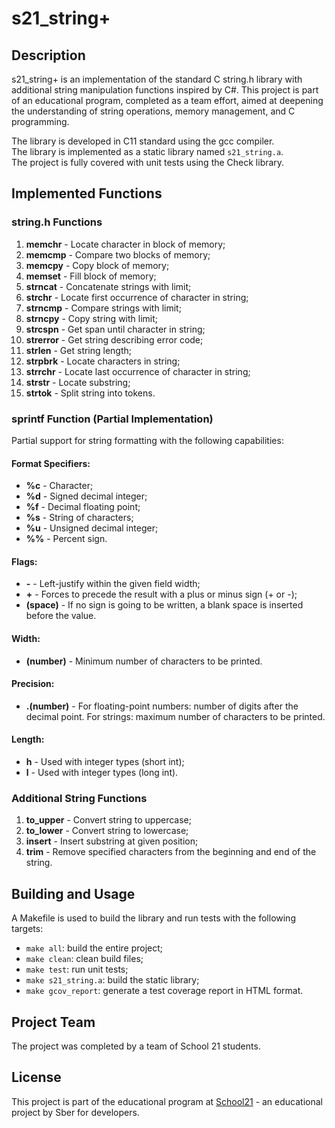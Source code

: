 # s21_string+

## Description

s21_string+ is an implementation of the standard C string.h library with additional string manipulation functions inspired by C#. This project is part of an educational program, completed as a team effort, aimed at deepening the understanding of string operations, memory management, and C programming.

The library is developed in C11 standard using the gcc compiler.</br>
The library is implemented as a static library named `s21_string.a`.</br>
The project is fully covered with unit tests using the Check library.

## Implemented Functions

### string.h Functions

1. **memchr** - Locate character in block of memory;
2. **memcmp** - Compare two blocks of memory;
3. **memcpy** - Copy block of memory;
4. **memset** - Fill block of memory;
5. **strncat** - Concatenate strings with limit;
6. **strchr** - Locate first occurrence of character in string;
7. **strncmp** - Compare strings with limit;
8. **strncpy** - Copy string with limit;
9. **strcspn** - Get span until character in string;
10. **strerror** - Get string describing error code;
11. **strlen** - Get string length;
12. **strpbrk** - Locate characters in string;
13. **strrchr** - Locate last occurrence of character in string;
14. **strstr** - Locate substring;
15. **strtok** - Split string into tokens.

### sprintf Function (Partial Implementation)

Partial support for string formatting with the following capabilities:

#### Format Specifiers:
- **%c** - Character;
- **%d** - Signed decimal integer;
- **%f** - Decimal floating point;
- **%s** - String of characters;
- **%u** - Unsigned decimal integer;
- **%%** - Percent sign.

#### Flags:
- **-** - Left-justify within the given field width;
- **+** - Forces to precede the result with a plus or minus sign (+ or -);
- **(space)** - If no sign is going to be written, a blank space is inserted before the value.

#### Width:
- **(number)** - Minimum number of characters to be printed.

#### Precision:
- **.(number)** - For floating-point numbers: number of digits after the decimal point.
  For strings: maximum number of characters to be printed.

#### Length:
- **h** - Used with integer types (short int);
- **l** - Used with integer types (long int).

### Additional String Functions

1. **to_upper** - Convert string to uppercase;
2. **to_lower** - Convert string to lowercase;
3. **insert** - Insert substring at given position;
4. **trim** - Remove specified characters from the beginning and end of the string.

## Building and Usage

A Makefile is used to build the library and run tests with the following targets:

- `make all`: build the entire project;
- `make clean`: clean build files;
- `make test`: run unit tests;
- `make s21_string.a`: build the static library;
- `make gcov_report`: generate a test coverage report in HTML format.

## Project Team

The project was completed by a team of School 21 students.

## License

This project is part of the educational program at [School21](https://21-school.ru/) - an educational project by Sber for developers.
